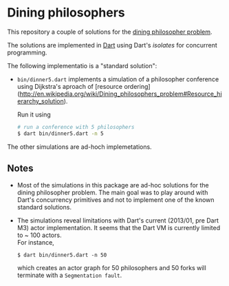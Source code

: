 # Dining philosophers

This repository a couple of solutions for the [dining philosopher problem](http://en.wikipedia.org/wiki/Dining_philosophers_problem).

The solutions are implemented in [Dart](http://www.dartlang.org) using Dart's
_isolates_ for concurrent programming.

The following implementatio is a  "standard solution":

 * `bin/dinner5.dart` implements a simulation of a philosopher conference using
    Dijkstra's aproach of [resource ordering] (http://en.wikipedia.org/wiki/Dining_philosophers_problem#Resource_hierarchy_solution).
    
    Run it using
    ```bash
    # run a conference with 5 philosophers 
    $ dart bin/dinner5.dart -n 5
    ```
The other simulations are ad-hoch implemetations.

## Notes
*  Most of the simulations in this package are ad-hoc solutions for the 
   dining philosopher problem. The main goal was to
   play around with Dart's concurrency primitives and not to implement one
   of the known standard solutions.
   
*  The simulations reveal limitations with Dart's current (2013/01, pre Dart M3) 
   actor implementation.
   It seems that the Dart VM is currently limited to ~ 100 actors.  
   For instance,
   ```
   $ dart bin/dinner5.dart -n 50
   ```
   which creates an actor graph for 50 philosophers and 50 forks will terminate
   with a `Segmentation fault`.


